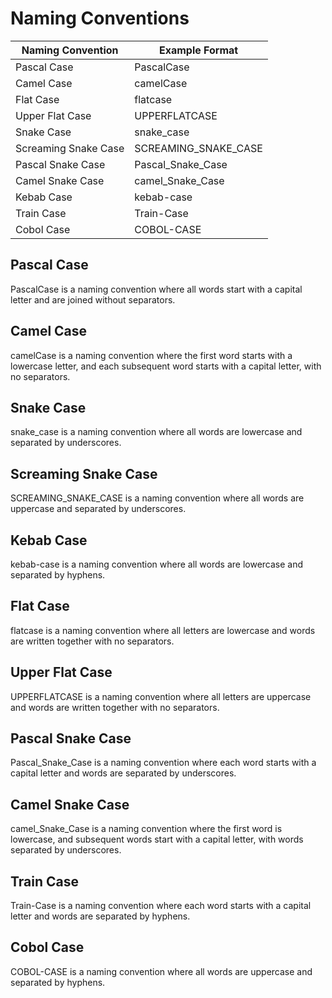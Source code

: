 # Naming Conventions

| Naming Convention    | Example Format       |
| -----------------    | --------------       |
| Pascal Case          | PascalCase           |
| Camel Case           | camelCase            |
| Flat Case            | flatcase             |
| Upper Flat Case      | UPPERFLATCASE        |
| Snake Case           | snake_case           |
| Screaming Snake Case | SCREAMING_SNAKE_CASE |
| Pascal Snake Case    | Pascal_Snake_Case    |
| Camel Snake Case     | camel_Snake_Case     |
| Kebab Case           | kebab-case           |
| Train Case           | Train-Case           |
| Cobol Case           | COBOL-CASE           |


## Pascal Case

PascalCase is a naming convention where all words start with a capital letter
and are joined without separators.

## Camel Case

camelCase is a naming convention where the first word starts with a lowercase
letter, and each subsequent word starts with a capital letter, with no
separators.

## Snake Case

snake_case is a naming convention where all words are lowercase and separated
by underscores.

## Screaming Snake Case

SCREAMING_SNAKE_CASE is a naming convention where all words are uppercase and
separated by underscores.

## Kebab Case

kebab-case is a naming convention where all words are lowercase and separated
by hyphens.

## Flat Case

flatcase is a naming convention where all letters are lowercase and words are
written together with no separators.

## Upper Flat Case

UPPERFLATCASE is a naming convention where all letters are uppercase and words
are written together with no separators.

## Pascal Snake Case

Pascal_Snake_Case is a naming convention where each word starts with a capital
letter and words are separated by underscores.

## Camel Snake Case

camel_Snake_Case is a naming convention where the first word is lowercase, and
subsequent words start with a capital letter, with words separated by
underscores.

## Train Case

Train-Case is a naming convention where each word starts with a capital letter
and words are separated by hyphens.

## Cobol Case

COBOL-CASE is a naming convention where all words are uppercase and separated
by hyphens.
